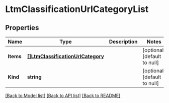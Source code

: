 # LtmClassificationUrlCategoryList

## Properties
Name | Type | Description | Notes
------------ | ------------- | ------------- | -------------
**Items** | [**[]LtmClassificationUrlCategory**](ltm_classification_urlCategory.md) |  | [optional] [default to null]
**Kind** | **string** |  | [optional] [default to null]

[[Back to Model list]](../README.md#documentation-for-models) [[Back to API list]](../README.md#documentation-for-api-endpoints) [[Back to README]](../README.md)


